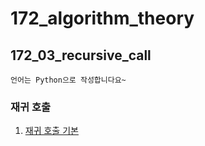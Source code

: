 # 172_algorithm_theory
## 172_03_recursive_call
  
    언어는 Python으로 작성합니다요~

### 재귀 호출
1. [재귀 호출 기본](01_recursive_call.md)  
 

